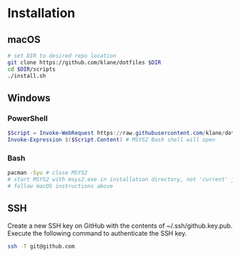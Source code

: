 # Installation

## macOS

```bash
# set DIR to desired repo location
git clone https://github.com/klane/dotfiles $DIR
cd $DIR/scripts
./install.sh
```

## Windows

### PowerShell

```powershell
$Script = Invoke-WebRequest https://raw.githubusercontent.com/klane/dotfiles/master/scripts/install.ps1
Invoke-Expression $($Script.Content) # MSYS2 Bash shell will open
```

### Bash

```bash
pacman -Syu # close MSYS2
# start MSYS2 with msys2.exe in installation directory, not 'current' junction
# follow macOS instructions above
```

## SSH

Create a new SSH key on GitHub with the contents of ~/.ssh/github.key.pub.
Execute the following command to authenticate the SSH key.

```bash
ssh -T git@github.com
```
